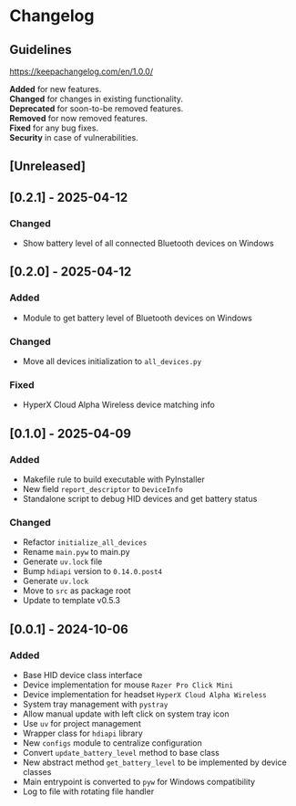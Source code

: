 # Changelog

## Guidelines

https://keepachangelog.com/en/1.0.0/

**Added** for new features.\
**Changed** for changes in existing functionality.\
**Deprecated** for soon-to-be removed features.\
**Removed** for now removed features.\
**Fixed** for any bug fixes.\
**Security** in case of vulnerabilities.

## [Unreleased]

## [0.2.1] - 2025-04-12

### Changed

- Show battery level of all connected Bluetooth devices on Windows

## [0.2.0] - 2025-04-12

### Added

- Module to get battery level of Bluetooth devices on Windows

### Changed

- Move all devices initialization to `all_devices.py`

### Fixed

- HyperX Cloud Alpha Wireless device matching info

## [0.1.0] - 2025-04-09

### Added

- Makefile rule to build executable with PyInstaller
- New field `report_descriptor` to `DeviceInfo`
- Standalone script to debug HID devices and get battery status

### Changed

- Refactor `initialize_all_devices`
- Rename `main.pyw` to main.py
- Generate `uv.lock` file
- Bump `hdiapi` version to `0.14.0.post4`
- Generate `uv.lock`
- Move to `src` as package root
- Update to template v0.5.3

## [0.0.1] - 2024-10-06

### Added

- Base HID device class interface
- Device implementation for mouse `Razer Pro Click Mini`
- Device implementation for headset `HyperX Cloud Alpha Wireless`
- System tray management with `pystray`
- Allow manual update with left click on system tray icon
- Use `uv` for project management
- Wrapper class for `hdiapi` library
- New `configs` module to centralize configuration
- Convert `update_battery_level` method to base class
- New abstract method `get_battery_level` to be implemented by device classes
- Main entrypoint is converted to `pyw` for Windows compatibility
- Log to file with rotating file handler
